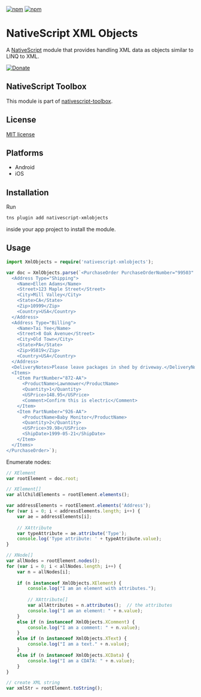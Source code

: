[![npm](https://img.shields.io/npm/v/nativescript-xmlobjects.svg)](https://www.npmjs.com/package/nativescript-xmlobjects)
[![npm](https://img.shields.io/npm/dt/nativescript-xmlobjects.svg?label=npm%20downloads)](https://www.npmjs.com/package/nativescript-xmlobjects)

# NativeScript XML Objects

A [NativeScript](https://nativescript.org/) module that provides handling XML data as objects similar to LINQ to XML.

[![Donate](https://img.shields.io/badge/Donate-PayPal-green.svg)](https://www.paypal.com/cgi-bin/webscr?cmd=_s-xclick&hosted_button_id=EHLUKP9GWE5ME)

## NativeScript Toolbox

This module is part of [nativescript-toolbox](https://github.com/mkloubert/nativescript-toolbox).

## License

[MIT license](https://raw.githubusercontent.com/mkloubert/nativescript-xmlobjects/master/LICENSE)

## Platforms

* Android
* iOS

## Installation

Run

```bash
tns plugin add nativescript-xmlobjects
```

inside your app project to install the module.

## Usage

```typescript
import XmlObjects = require('nativescript-xmlobjects');

var doc = XmlObjects.parse(`<PurchaseOrder PurchaseOrderNumber="99503" OrderDate="1999-10-20">
  <Address Type="Shipping">
    <Name>Ellen Adams</Name>
    <Street>123 Maple Street</Street>
    <City>Mill Valley</City>
    <State>CA</State>
    <Zip>10999</Zip>
    <Country>USA</Country>
  </Address>
  <Address Type="Billing">
    <Name>Tai Yee</Name>
    <Street>8 Oak Avenue</Street>
    <City>Old Town</City>
    <State>PA</State>
    <Zip>95819</Zip>
    <Country>USA</Country>
  </Address>
  <DeliveryNotes>Please leave packages in shed by driveway.</DeliveryNotes>
  <Items>
    <Item PartNumber="872-AA">
      <ProductName>Lawnmower</ProductName>
      <Quantity>1</Quantity>
      <USPrice>148.95</USPrice>
      <Comment>Confirm this is electric</Comment>
    </Item>
    <Item PartNumber="926-AA">
      <ProductName>Baby Monitor</ProductName>
      <Quantity>2</Quantity>
      <USPrice>39.98</USPrice>
      <ShipDate>1999-05-21</ShipDate>
    </Item>
  </Items>
</PurchaseOrder>`);
```

Enumerate nodes:

```typescript
// XElement
var rootElement = doc.root;

// XElement[]
var allChildElements = rootElement.elements();

var addressElements = rootElement.elements('Address');
for (var i = 0; i < addressElements.length; i++) {
    var ae = addressElements[i];
    
    // XAttribute
    var typeAttribute = ae.attribute('Type');
    console.log('Type attribute: ' + typeAttribute.value);
}

// XNode[]
var allNodes = rootElement.nodes();
for (var i = 0; i < allNodes.length; i++) {
    var n = allNodes[i];
    
    if (n instanceof XmlObjects.XElement) {
        console.log("I am an element with attributes.");
        
        // XAttribute[]
        var allAttributes = n.attributes();  // the attributes
        console.log("I am an element: " + n.value);
    }
    else if (n instanceof XmlObjects.XComment) {
        console.log("I am a comment: " + n.value);
    }
    else if (n instanceof XmlObjects.XText) {
        console.log("I am a text." + n.value);
    }
    else if (n instanceof XmlObjects.XCData) {
        console.log("I am a CDATA: " + n.value);
    }
}

// create XML string
var xmlStr = rootElement.toString();
```
